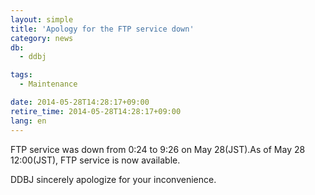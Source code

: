 ```yaml
---
layout: simple
title: 'Apology for the FTP service down'
category: news
db:
  - ddbj

tags:
  - Maintenance

date: 2014-05-28T14:28:17+09:00
retire_time: 2014-05-28T14:28:17+09:00
lang: en
---
```


<p>FTP service was down from 0:24 to 9:26 on May 28(JST).As of May 28 12:00(JST), FTP service is now available.</p>

<p>DDBJ sincerely apologize for your inconvenience.</p>
